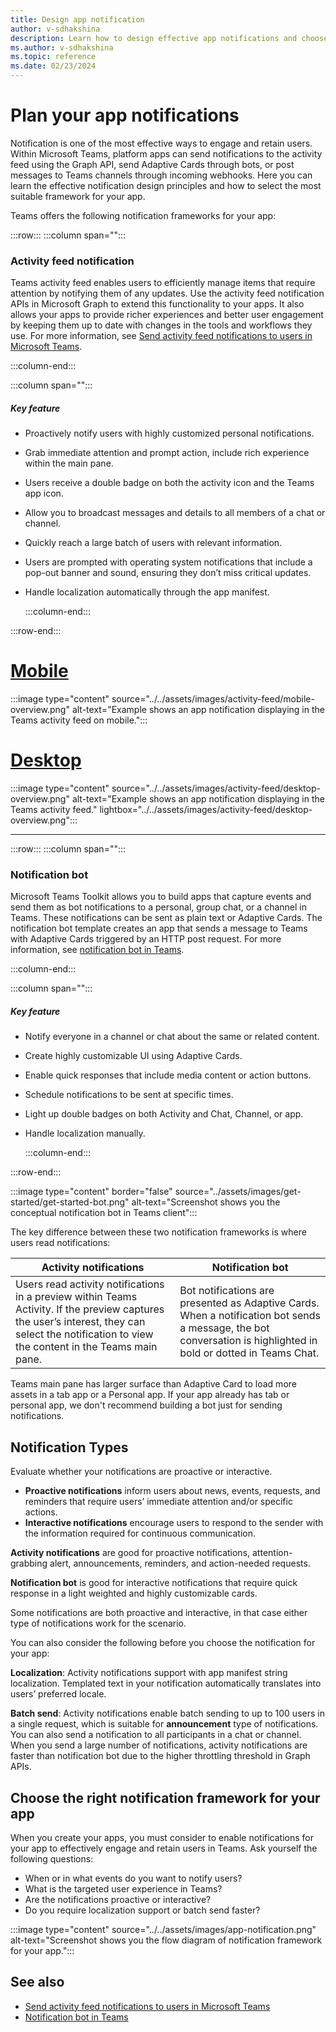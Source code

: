 ```yaml
---
title: Design app notification
author: v-sdhakshina
description: Learn how to design effective app notifications and choose the right framework for your app.
ms.author: v-sdhakshina
ms.topic: reference
ms.date: 02/23/2024
---
```

# Plan your app notifications

Notification is one of the most effective ways to engage and retain users. Within Microsoft Teams, platform apps can send notifications to the activity feed using the Graph API, send Adaptive Cards through bots, or post messages to Teams channels through incoming webhooks. Here you can learn the effective notification design principles and how to select the most suitable framework for your app.

Teams offers the following notification frameworks for your app:

:::row:::
   :::column span="":::

### Activity feed notification

Teams activity feed enables users to efficiently manage items that require attention by notifying them of any updates. Use the activity feed notification APIs in Microsoft Graph to extend this functionality to your apps. It also allows your apps to provide richer experiences and better user engagement by keeping them up to date with changes in the tools and workflows they use. For more information, see [Send activity feed notifications to users in Microsoft Teams](../../tabs/send-activity-feed-notification.md).

   :::column-end:::

   :::column span="":::

##### Key feature

* Proactively notify users with highly customized personal notifications.
* Grab immediate attention and prompt action, include rich experience within the main pane.  
* Users receive a double badge on both the activity icon and the Teams app icon.
* Allow you to broadcast messages and details to all members of a chat or channel.
* Quickly reach a large batch of users with relevant information.
* Users are prompted with operating system notifications that include a pop-out banner and sound, ensuring they don’t miss critical updates.
* Handle localization automatically through the app manifest.

   :::column-end:::

:::row-end:::

# [Mobile](#tab/mobile)

:::image type="content" source="../../assets/images/activity-feed/mobile-overview.png" alt-text="Example shows an app notification displaying in the Teams activity feed on mobile.":::

# [Desktop](#tab/desktop)

:::image type="content" source="../../assets/images/activity-feed/desktop-overview.png" alt-text="Example shows an app notification displaying in the Teams activity feed."  lightbox="../../assets/images/activity-feed/desktop-overview.png":::

---

:::row:::
   :::column span="":::

### Notification bot

Microsoft Teams Toolkit allows you to build apps that capture events and send them as bot notifications to a personal, group chat, or a channel in Teams. These notifications can be sent as plain text or Adaptive Cards. The notification bot template creates an app that sends a message to Teams with Adaptive Cards triggered by an HTTP post request. For more information, see [notification bot in Teams](../../bots/how-to/conversations/notification-bot-in-teams.md).

   :::column-end:::

   :::column span="":::

##### Key feature

* Notify everyone in a channel or chat about the same or related content.
* Create highly customizable UI using Adaptive Cards.
* Enable quick responses that include media content or action buttons.
* Schedule notifications to be sent at specific times.
* Light up double badges on both Activity and Chat, Channel, or app.
* Handle localization manually.

   :::column-end:::

:::row-end:::

:::image type="content" border="false" source="../assets/images/get-started/get-started-bot.png" alt-text="Screenshot shows you the conceptual notification bot in Teams client":::

The key difference between these two notification frameworks is where users read notifications:

| Activity notifications | Notification bot |
|-----|-----|
|Users read activity notifications in a preview within Teams Activity. If the preview captures the user’s interest, they can select the notification to view the content in the Teams main pane.|  Bot notifications are presented as Adaptive Cards. When a notification bot sends a message, the bot conversation is highlighted in bold or dotted in Teams Chat.|

Teams main pane has larger surface than Adaptive Card to load more assets in a tab app or a Personal app. If your app already has tab or personal app, we don't recommend building a bot just for sending notifications.

## Notification Types

Evaluate whether your notifications are proactive or interactive.  

* **Proactive notifications** inform users about news, events, requests, and reminders that require users’ immediate attention and/or specific actions.
* **Interactive notifications** encourage users to respond to the sender with the information required for continuous communication.

**Activity notifications** are good for proactive notifications, attention-grabbing alert, announcements, reminders, and action-needed requests.

**Notification bot** is good for interactive notifications that require quick response in a light weighted and highly customizable cards.

Some notifications are both proactive and interactive, in that case either type of notifications work for the scenario.

You can also consider the following before you choose the notification for your app:

**Localization**: Activity notifications support with app manifest string localization. Templated text in your notification automatically translates into users’ preferred locale.  

**Batch send**: Activity notifications enable batch sending to up to 100 users in a single request, which is suitable for **announcement** type of notifications. You can also send a notification to all participants in a chat or channel. When you send a large number of notifications, activity notifications are faster than notification bot due to the higher throttling threshold in Graph APIs.

## Choose the right notification framework for your app

When you create your apps, you must consider to enable notifications for your app to effectively engage and retain users in Teams. Ask yourself the following questions:

* When or in what events do you want to notify users?
* What is the targeted user experience in Teams?
* Are the notifications proactive or interactive?
* Do you require localization support or batch send faster?

:::image type="content" source="../../assets/images/app-notification.png" alt-text="Screenshot shows you the flow diagram of notification framework for your app.":::

## See also

* [Send activity feed notifications to users in Microsoft Teams](../../tabs/send-activity-feed-notification.md)
* [Notification bot in Teams](../../bots/how-to/conversations/notification-bot-in-teams.md)
